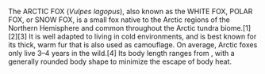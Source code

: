 The ARCTIC FOX (_Vulpes lagopus_), also known as the WHITE FOX, POLAR FOX, or SNOW FOX, is a small fox native to the Arctic regions of the Northern Hemisphere and common throughout the Arctic tundra biome.[1][2][3] It is well adapted to living in cold environments, and is best known for its thick, warm fur that is also used as camouflage. On average, Arctic foxes only live 3–4 years in the wild.[4] Its body length ranges from , with a generally rounded body shape to minimize the escape of body heat.
